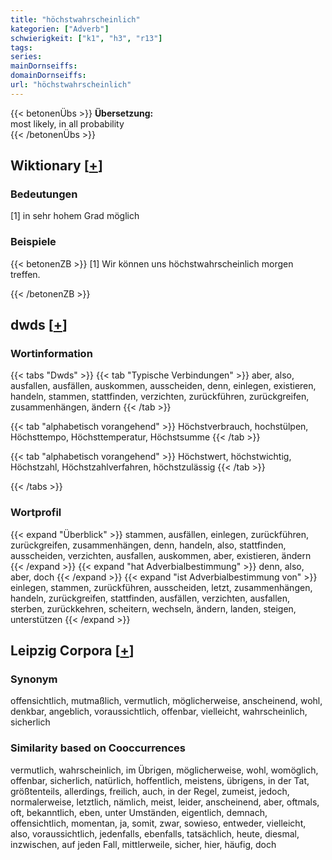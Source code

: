 ```yaml
---
title: "höchstwahrscheinlich"
kategorien: ["Adverb"]
schwierigkeit: ["k1", "h3", "r13"]
tags:
series:
mainDornseiffs:
domainDornseiffs:
url: "höchstwahrscheinlich"
---
```


{{< betonenÜbs >}}
**Übersetzung:**  
most likely, in all probability  
{{< /betonenÜbs >}}

## Wiktionary [[+](https://de.wiktionary.org/wiki/höchstwahrscheinlich)]

### Bedeutungen
[1] in sehr hohem Grad möglich  

### Beispiele
{{< betonenZB >}}
[1] Wir können uns höchstwahrscheinlich morgen treffen.  

{{< /betonenZB >}}


## dwds [[+](https://www.dwds.de/wb/höchstwahrscheinlich)]

### Wortinformation
{{< tabs "Dwds" >}}
{{< tab "Typische Verbindungen" >}}
aber, also, ausfallen, ausfällen, auskommen, ausscheiden, denn, einlegen, existieren, handeln, stammen, stattfinden, verzichten, zurückführen, zurückgreifen, zusammenhängen, ändern
{{< /tab >}}

{{< tab "alphabetisch vorangehend" >}}
Höchstverbrauch, hochstülpen, Höchsttempo, Höchsttemperatur, Höchstsumme
{{< /tab >}}

{{< tab "alphabetisch vorangehend" >}}
Höchstwert, höchstwichtig, Höchstzahl, Höchstzahlverfahren, höchstzulässig
{{< /tab >}}

{{< /tabs >}}

### Wortprofil
{{< expand "Überblick" >}} stammen, ausfällen, einlegen, zurückführen, zurückgreifen, zusammenhängen, denn, handeln, also, stattfinden, ausscheiden, verzichten, ausfallen, auskommen, aber, existieren, ändern {{< /expand >}}
{{< expand "hat Adverbialbestimmung" >}} denn, also, aber, doch {{< /expand >}}
{{< expand "ist Adverbialbestimmung von" >}} einlegen, stammen, zurückführen, ausscheiden, letzt, zusammenhängen, handeln, zurückgreifen, stattfinden, ausfällen, verzichten, ausfallen, sterben, zurückkehren, scheitern, wechseln, ändern, landen, steigen, unterstützen {{< /expand >}}

## Leipzig Corpora [[+](https://corpora.uni-leipzig.de/en/res?word=höchstwahrscheinlich&corpusId=deu_newscrawl-public_2018)]


### Synonym
offensichtlich, mutmaßlich, vermutlich, möglicherweise, anscheinend, wohl, denkbar, angeblich, voraussichtlich, offenbar, vielleicht, wahrscheinlich, sicherlich


### Similarity based on Cooccurrences
vermutlich, wahrscheinlich, im Übrigen, möglicherweise, wohl, womöglich, offenbar, sicherlich, natürlich, hoffentlich, meistens, übrigens, in der Tat, größtenteils, allerdings, freilich, auch, in der Regel, zumeist, jedoch, normalerweise, letztlich, nämlich, meist, leider, anscheinend, aber, oftmals, oft, bekanntlich, eben, unter Umständen, eigentlich, demnach, offensichtlich, momentan, ja, somit, zwar, sowieso, entweder, vielleicht, also, voraussichtlich, jedenfalls, ebenfalls, tatsächlich, heute, diesmal, inzwischen, auf jeden Fall, mittlerweile, sicher, hier, häufig, doch

